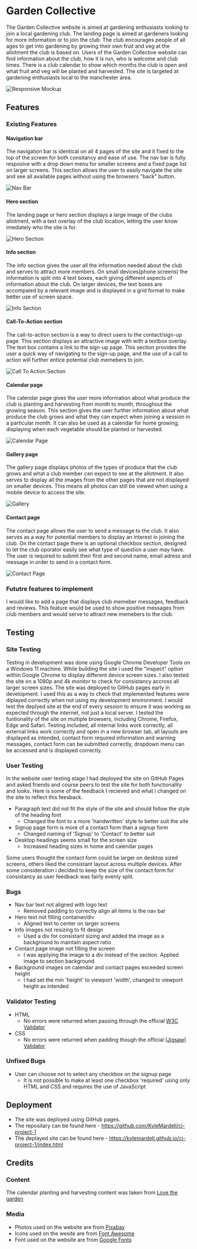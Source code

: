 # Garden Collective

The Garden Collective website is aimed at gardening enthusiasts looking to join a local gardening club. The landing page is aimed at gardeners looking for more information or to join the club. The club encourages people of all ages to get into gardening by growing their own fruit and veg at the allotment the club is based on.
Users of the Garden Collective website can find information about the club, how it is run, who is welcome and club times. There is a club calendar to show which months the club is open and what fruit and veg will be planted and harvested. The site is targeted at gardening enthusiasts local to the manchester area.

![Responsive Mockup](https://github.com/KyleMardell/ci-project-1/blob/main/media/am-i-responsive.png)

## Features

### Existing Features
    
#### Navigation bar
The navigation bar is identical on all 4 pages of the site and it fixed to the top of the screen for both consitancy and ease of use. The nav bar is fully resposive with a drop down menu for smaller screens and a fixed page list on larger screens. This section allows the user to easily navigate the site and see all available pages without using the browsers "back" button.

![Nav Bar](https://github.com/KyleMardell/ci-project-1/blob/main/media/header.png)

#### Hero section
The landing page or hero section displays a large image of the clubs allotment, with a text overlay of the club location, letting the user know imediately who the site is for.

![Hero Section](https://github.com/KyleMardell/ci-project-1/blob/main/media/hero-section.png)

#### Info section
The info section gives the user all the information needed about the club and serves to attract more members. On small devices(phone screens) the information is split into 4 text boxes, each giving different aspects of information about the club. On larger devices, the text boxes are accompaied by a relevant image and is displayed in a grid format to make better use of screen space.

![Info Section](https://github.com/KyleMardell/ci-project-1/blob/main/media/info-section.png)

#### Call-To-Action section
The call-to-action section is a way to direct users to the contact/sign-up page. This section displays an attractive image with with a textbox overlay. The text box contains a link to the sign-up page. This section provides the user a quick way of navigating to the sign-up page, and the use of a call to action will further entice potential club memebers to join.

![Call To Action Section](https://github.com/KyleMardell/ci-project-1/blob/main/media/cta-section.png)

#### Calendar page
The calendar page gives the user more information about what produce the club is planting and harvesting from month to month, throughout the growing season. This section gives the user further information about what produce the club grows and what they can expect when joining a session in a particular month. It can also be used as a calendar for home growing, displaying when each vegetable should be planted or harvested.

![Calendar Page](https://github.com/KyleMardell/ci-project-1/blob/main/media/calander-section.png)

#### Gallery page
The gallery page displays photos of the types of produce that the club grows and what a club member can expect to see at the allotment. It also serves to display all the images from the other pages that are not displayed on smaller devices. This means all photos can still be viewed when using a mobile device to access the site.

![Gallery](https://github.com/KyleMardell/ci-project-1/blob/main/media/gallery%20section.png)

#### Contact page
The contact page allows the user to send a message to the club. It also serves as a way for potential members to display an interest in joining the club. On the contact page there is an optional checkbox section, designed to let the club oporator easily see what type of question a user may have. The user is required to submit their first and second name, email adress and message in order to send in a contact form.

![Contact Page](https://github.com/KyleMardell/ci-project-1/blob/main/media/contact-section.png)

### Fututre features to implement
I would like to add a page that displays club memeber messages, feedback and reviews. This feature would be used to show positive messages from club members and would serve to attract new memebers to the club.

## Testing

### Site Testing
Testing in development was done using Google Chrome Developer Tools on a Windows 11 machine. While building the site i used the "inspect" option within Google Chrome to display different device screen sizes. I also tested the site on a 1080p and 4k monitor to check for consistancy accross all larger screen sizes. The site was deployed to GitHub pages early in development. I used this as a way to check that implemented features were diplayed correctly when not using my development environment. I would test the deplyed site at the end of every session to ensure it was working as expected through the internet, not just a local server. I tested the funtionality of the site on multiple browsers, including Chrome, Firefox, Edge and Safari. Testing included, all internal links work correctly, all external links work correctly and open in a new browser tab, all layouts are displayed as intended, contact form required information and warning messages, contact form can be submitted correctly, dropdown menu can be accessed and is displayed correctly.

### User Testing
In the website user testing stage I had deployed the site on GitHub Pages and asked friends and course peers to test the site for both functionality and looks. Here is some of the feedback I recieved and what i changed on the site to reflect this feesback.

- Paragraph text did not fit the style of the site and should follow the style of the heading font
    - Changed the font to a more 'handwritten' style to better suit the site
- Signup page form is more of a contact form than a signup form
    - Changed naming of 'Signup' to 'Contact' to better suit
- Desktop headings seems small for the screen size
    - Increased heading sizes in home and calendar pages

Some users thought the contact form could be larger on desktop sized screens, others liked the consistant layout across multiple devices. After some consideration i decided to keep the size of the contact form for consistancy as user feedback was fairly evenly split.

### Bugs

- Nav bar text not aligned with logo text
    - Removed padding to correctly align all items is the nav bar
- Hero text not filling container/div
    - Aligned text to center on larger screens
- Info images not resizing to fit design
    - Used a div for consistant sizing and added the image as a background to maintain aspect ratio
- Contact page image not filling the screen
    - I was applying the image to a div instead of the section. Applied image to section background
- Background images on calendar and contact pages exceeded screen height
    - I had set the min 'height' to viewport 'width', changed to viewport height as intended

### Validator Testing

- HTML
    - No errors were returned when passing through the official [W3C Validator](https://validator.w3.org/nu/?doc=https%3A%2F%2Fkylemardell.github.io%2Fci-project-1%2Findex.html)
- CSS
    - No errors were returned when padding though the official [(Jigsaw) Validator](https://jigsaw.w3.org/css-validator/validator?uri=https%3A%2F%2Fkylemardell.github.io%2Fci-project-1%2Findex.html&profile=css3svg&usermedium=all&warning=1&vextwarning=&lang=en)

### Unfixed Bugs

- User can choose not to select any checkbox on the signup page
    - It is not possible to make at least one checkbox 'required' using only HTML and CSS and requires the use of JavaScript

## Deployment
- The site was deployed using GitHub pages.
- The repositary can be found here - https://github.com/KyleMardell/ci-project-1
- The deplayed site can be found here - https://kylemardell.github.io/ci-project-1/index.html

## Credits

### Content
The calendar planting and harvesting content was taken from [Love the garden](https://www.lovethegarden.com/)

### Media
- Photos used on the website are from [Pixabay](https://www.pixabay.com)
- Icons used on the wesite are from [Font Awesome](www.fontawesome.com)
- Font used on the website are from [Google Fonts](www.fonts.google.com)




